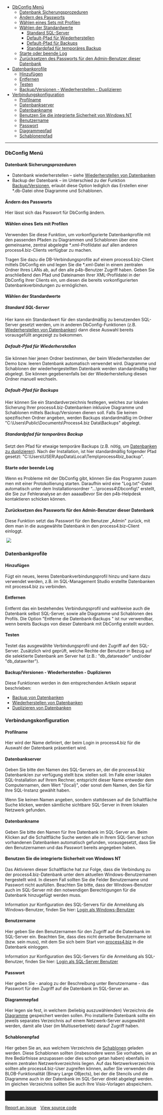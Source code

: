 -   [DbConfig Menü](#dbconfig-menü)
    -   [Datenbank Sicherungsprozeduren](#datenbank-sicherungsprozeduren)
    -   [Ändern des Passworts](#Ändern-des-passworts)
    -   [Wählen eines Sets mit Profilen](#wählen-eines-sets-mit-profilen)
    -   [Wählen der Standardwerte](#wählen-der-standardwerte)
        -   [Standard SQL-Server](#standard-sql-server)
        -   [Default-Pfad für Wiederherstellen](#standard-sql-server)
        -   [Default-Pfad für Backups](#default-pfad-für-backups)
        -   [Standardpfad für temporäres Backup](#standardpfad-für-temporäres-backup)
    -   [Starte oder beende Log](#starte-oder-beende-log)
    -   [Zurücksetzen des Passworts für den Admin-Benutzer dieser
        Datenbank](#zurücksetzen-des-passworts-für-den-admin-benutzer-dieser-datenbank)
-   [Datenbankprofile](#datenbankprofile)
    -   [Hinzufügen](#hinzufügen)
    -   [Entfernen](#entfernen)
    -   [Testen](#testen)
    -   [Backup/Versionen - Wiederherstellen - Duplizieren](#backupversionen---wiederherstellen---duplizieren)
-   [Verbindungskonfiguration](#verbindungskonfiguration)
    -   [Profilname](#profilname)
    -   [Datenbankserver](#datenbankserver)
    -   [Datenbankname](#datenbankname)
    -   [Benutzen Sie die integrierte Sicherheit von Windows NT](#benutzen-sie-die-integrierte-sicherheit-von-windows-nt)
    -   [Benutzername](#benutzername)
    -   [Passwort](#passwort)
    -   [Diagrammepfad](#diagrammepfad)
    -   [Schablonenpfad](#schablonenpfad)

------------------------------------------------------------------------

### DbConfig Menü

#### Datenbank Sicherungsprozeduren

-   Datenbank wiederherstellen – siehe [Wiederherstellen von
    Datenbanken](wiederherstellen-von-datenbanken)
-   Backup der Datenbank – im Unterschied zu der Funktion
    [Backup/Versionen](backup-von-datenbanken), erlaubt diese Option
    lediglich das Erstellen einer \*.db-Datei <span
    class="underline">ohne</span> Diagramme und Schablonen.

#### Ändern des Passworts

Hier lässt sich das Passwort für DbConfig ändern.

#### Wählen eines Sets mit Profilen

Verwenden Sie diese Funktion, um vorkonfigurierte Datenbankprofile mit
den passenden Pfaden zu Diagrammen und Schablonen über eine gemeinsame,
zentral abgelegte \*.xml-Profildatei auf allen anderen
process4.biz-Clients verfügbar zu machen.

Tragen Sie dazu die DB-Verbindungsprofile auf einem process4.biz-Client
mittels DbConfig ein und legen Sie die \*.xml-Datei in einem zentralen
Ordner Ihres LANs ab, auf den alle p4b-Benutzer Zugriff haben. Geben Sie
anschließend den Pfad und Dateinamen Ihrer XML-Profildatei in der
DbConfig Ihrer Clients ein, um diesen die bereits vorkonfigurierten
Datenbankverbindungen zu ermöglichen.

#### Wählen der Standardwerte

##### Standard SQL-Server

Hier kann ein Standardwert für den standardmäßig zu benutzenden
SQL-Server gesetzt werden, um in anderen DbConfig-Funktionen (z.B.
[Wiederherstellen von Datenbanken](wiederherstellen-von-datenbanken))
dann diese Auswahl bereits vorausgefüllt angezeigt zu bekommen.

##### Default-Pfad für Wiederherstellen

Sie können hier jenen Ordner bestimmen, der beim Wiederherstellen der
Demo bzw. leeren Datenbank automatisch verwendet wird. Diagramme und
Schablonen der wiederhergestellten Datenbank werden standardmäßig hier
abgelegt. Sie können gegebenenfalls bei der Wiederherstellung diesen
Ordner manuell wechseln.

##### Default-Pfad für Backups

Hier können Sie ein Standardverzeichnis festlegen, welches zur lokalen
Sicherung Ihrer process4.biz-Datenbanken inklusive Diagramme und
Schablonen mittels Backup/Versionen dienen soll. Falls Sie keinen
spezifischen Ordner angeben, werden Backups standardmäßig im Ordner
"C:\\Users\\Public\\Documents\\Process4.biz Data\\Backups" abgelegt.

##### Standardpfad für temporäres Backup

Setzt den Pfad für etwaige temporäre Backups (z.B. nötig, um
[Datenbanken zu duplizieren](duplizieren-von-datenbanken)). Nach der
Installation, ist hier standardmäßig folgender Pfad gesetzt:
"C:\\Users\\USER\\AppData\\Local\\Temp\\process4biz\_backup".

#### Starte oder beende Log

Wenn es Probleme mit der DbConfig gibt, können Sie das Programm zusam
men mit einer Protokollierung starten. Daraufhin wird eine
"Log.txt"-Datei automatisch unter dem Installationsordner
"…\\process4\\Dbconfig\\" erstellt, die Sie zur Fehleranalyse an den
aaaaaBevor Sie den p4b-Helpdesk kontaktieren schicken können.

#### Zurücksetzen des Passworts für den Admin-Benutzer dieser Datenbank

Diese Funktion setzt das Passwort für den Benutzer „Admin" zurück, mit
dem man in die ausgewählte Datenbank in den process4.biz–Client
einloggt.

 ![](//images.ctfassets.net/utx1h0gfm1om/3SM66N5TF6SgeaASEg48Y4/0d463bb9e53ea45150e3fac7ad744430/1017697.png)

### Datenbankprofile

#### Hinzufügen

Fügt ein neues, leeres Datenbankverbindungsprofil hinzu und kann dazu
verwendet werden, z.B. im SQL-Management Studio erstellte Datenbanken
mit process4.biz zu verbinden.

#### Entfernen

Entfernt das ein bestehendes Verbindungsprofil und wahlweise auch die
Datenbank selbst SQL-Server, sowie alle Diagramme und Schablonen des
Profils. Die Option "Entferne die Datenbank-Backups " ist nur
verwendbar, wenn bereits Backups von dieser Datenbank mit DbConfig
erstellt wurden.

#### Testen

Testet das ausgewählte Verbindungsprofil und den Zugriff auf den
SQL-Server. Zusätzlich wird geprüft, welche Rechte der Benutzer in Bezug
auf die selektierte Datenbank am Server hat (z.B.: "db\_datareader"
und/oder "db\_datawriter").

#### Backup/Versionen - Wiederherstellen - Duplizieren

Diese Funktionen werden in den entsprechenden Artikeln separat
beschrieben:

-   [Backup von Datenbanken](backup-von-datenbanken)
-   [Wiederherstellen von Datenbanken](wiederherstellen-von-datenbanken)
-   [Duplizieren von Datenbanken](duplizieren-von-datenbanken)

### Verbindungskonfiguration

#### Profilname

Hier wird der Name definiert, der beim Login in process4.biz für die
Auswahl der Datenbank präsentiert wird.

#### Datenbankserver

Geben Sie bitte den Namen des SQL-Servers an, der die process4.biz
Datenbank/en zur verfügung stellt bzw. stellen soll. Im Falle einer
lokalen SQL-Installation auf Ihrem Rechner, entspricht dieser Name
entweder dem Computernamen, dem Wert "(local)", oder sonst dem Namen,
den Sie für Ihre SQL-Instanz gewählt haben.

Wenn Sie keinen Namen angeben, sondern stattdessen auf die Schaltfläche
Suche klicken, werden sämtliche sichtbare SQL-Server in Ihrem lokalen
Netzwerk gefunden.

#### Datenbankname

Geben Sie bitte den Namen für Ihre Datenbank im SQL-Server an. Beim
Klicken auf die Schaltfläche Suche werden alle in Ihrem SQL-Server schon
vorhandenen Datenbanken automatisch gefunden, vorausgesetzt, dass Sie
den Benutzernamen und das Passwort bereits angegeben haben.

#### Benutzen Sie die integrierte Sicherheit von Windows NT

Das Aktivieren dieser Schaltfläche hat zur Folge, dass die Verbindung zu
der process4.biz-Datenbank unter dem aktuellen Windows-Benutzernamen
hergestellt wird. In diesem Fall sollten Sie die Felder Benutzername und
Passwort nicht ausfüllen. Beachten Sie bitte, dass der Windows-Benutzer
auch im SQL-Server mit den notwendigen Berechtigungen für die Datenbank
hinzugefügt werden muss.

Information zur Konfiguration des SQL-Servers für die Anmeldung als
Windows-Benutzer, finden Sie hier: [Login als
Windows-Benutzer](Login_als_Windows-Benutzer)

#### Benutzername

Hier geben Sie den Benutzernamen für den Zugriff auf die Datenbank im
SQL-Server ein. Beachten Sie, dass dies nicht derselbe Benutzername ist
(bzw. sein muss), mit dem Sie sich beim Start von
[process4.biz](http://process4.biz) in die Datenbank einloggen.

Information zur Konfiguration des SQL-Servers für die Anmeldung als
SQL-Benutzer, finden Sie hier: [Login als SQL-Server
Benutzer](login-als-windows-benutzer)

#### Passwort

Hier geben Sie - analog zu der Beschreibung unter Benutzername - das
Passwort für den Zugriff auf die Datenbank im SQL-Server an.

#### Diagrammepfad

Hier legen sie fest, in welchem (beliebig auszuwählenden) Verzeichnis
die [Diagramme](diagramm) gespeichert werden sollen. Pro installierte
Datenbank sollte ein jeweils separates Verzeichnis auf einem
Netzwerk-Server ausgewählt werden, damit alle User (im Multiuserbetrieb)
darauf Zugriff haben.

#### Schablonenpfad

Hier geben Sie an, aus welchem Verzeichnis die
[Schablonen](shapes-stencils-und-templates-de) geladen werden. Diese Schablonen
sollten (insbesondere wenn Sie vorhaben, sie an Ihre Bedürfnisse
anzupassen oder dies schon getan haben) ebenfalls in einem zentralen
Netzwerkverzeichnis liegen. Auf das Netzwerkverzeichnis sollten alle
process4.biz-User zugreifen können, außer Sie verwenden die
BLOB-Funktionalität (Binary Large OBjects), bei der die Stencils und die
Diagramme auch in der Datenbank im SQL-Server direkt abgelegt werden. Im
gleichen Verzeichnis sollten Sie auch Ihre Visio-Vorlagen abspeichern.


<hr style="padding-top:2rem" />
<a href="https://github.com/process4/docs/issues" target="_blank" class="bgw btn btn-primary btn-lg shadow-sm">Report an issue</a>
<a href="https://github.com/process4/docs" target="_blank" class="bgw btn btn-primary btn-lg shadow-sm" style="margin-left:10px;">View source code</a>